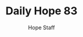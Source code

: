 ---
image: /assets/img/daily-hope-default-artwork.png
title: Daily Hope 83
number: 83
categories:
  - Daily Hope
author: Hope Staff
notes: Daily Hope 83
embed: >-
  EMBED_GOES_HERE
---